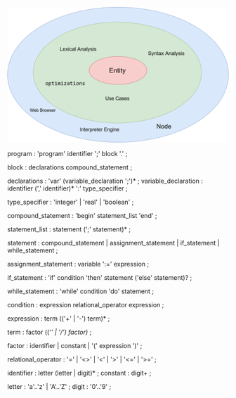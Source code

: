 ![Pascal Interpreter Architecture](pascalInterpreter.png)


program : 'program' identifier ';' block '.' ;

block : declarations compound_statement ;

declarations : 'var' (variable_declaration ';')* ;
variable_declaration : identifier (',' identifier)* ':' type_specifier ;

type_specifier : 'integer' | 'real' | 'boolean' ;

compound_statement : 'begin' statement_list 'end' ;

statement_list : statement (';' statement)* ;

statement : compound_statement | assignment_statement | if_statement | while_statement ;

assignment_statement : variable ':=' expression ;

if_statement : 'if' condition 'then' statement ('else' statement)? ;

while_statement : 'while' condition 'do' statement ;

condition : expression relational_operator expression ;

expression : term (('+' | '-') term)* ;

term : factor (('*' | '/') factor)* ;

factor : identifier | constant | '(' expression ')' ;

relational_operator : '=' | '<>' | '<' | '>' | '<=' | '>=' ;

identifier : letter (letter | digit)* ;
constant : digit+ ;

letter : 'a'..'z' | 'A'..'Z' ;
digit : '0'..'9' ;
